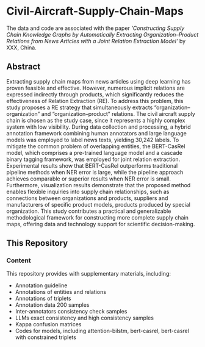 # Civil-Aircraft-Supply-Chain-Maps
The data and code are associated with the paper *'Constructing Supply Chain Knowledge Graphs by Automatically Extracting Organization–Product Relations from News Articles with a Joint Relation Extraction Model'* by XXX, China.
## Abstract
Extracting supply chain maps from news articles using deep learning has proven feasible and effective. However, numerous implicit relations are expressed indirectly through products, which significantly reduces the effectiveness of Relation Extraction (RE). To address this problem, this study proposes a RE strategy that simultaneously extracts “organization–organization” and “organization–product” relations. The civil aircraft supply chain is chosen as the study case, since it represents a highly complex system with low visibility. During data collection and processing, a hybrid annotation framework combining human annotators and large language models was employed to label news texts, yielding 30,242 labels. To mitigate the common problem of overlapping entities, the BERT-CasRel model, which comprises a pre-trained language model and a cascade binary tagging framework, was employed for joint relation extraction. Experimental results show that BERT-CasRel outperforms traditional pipeline methods when NER error is large, while the pipeline approach achieves comparable or superior results when NER error is small. Furthermore, visualization results demonstrate that the proposed method enables flexible inquiries into supply chain relationships, such as connections between organizations and products, suppliers and manufacturers of specific product models, products produced by special organization. This study contributes a practical and generalizable methodological framework for constructing more complete supply chain maps, offering data and technology support for scientific decision-making.
## This Repository
### Content
This repository provides with supplementary materials, including:
- Annotation guideline
- Annotations of entities and relations
- Annotations of triplets
- Annotation data 200 samples
- Inter-annotators consistency check samples
- LLMs exact consistency and high consistency samples
- Kappa confusion matrices
- Codes for models, including attention-bilstm, bert-casrel, bert-casrel with constrained triplets
